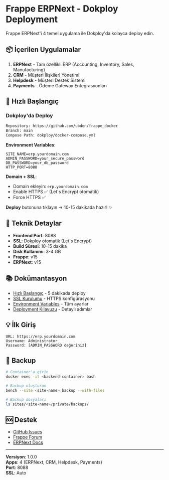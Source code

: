 # Frappe ERPNext - Dokploy Deployment

Frappe ERPNext'i 4 temel uygulama ile Dokploy'da kolayca deploy edin.

## 📦 İçerilen Uygulamalar

1. **ERPNext** - Tam özellikli ERP (Accounting, Inventory, Sales, Manufacturing)
2. **CRM** - Müşteri İlişkileri Yönetimi
3. **Helpdesk** - Müşteri Destek Sistemi
4. **Payments** - Ödeme Gateway Entegrasyonları

## 🚀 Hızlı Başlangıç

### Dokploy'da Deploy

```bash
Repository: https://github.com/ubden/frappe_docker
Branch: main
Compose Path: dokploy/docker-compose.yml
```

**Environment Variables**:
```env
SITE_NAME=erp.yourdomain.com
ADMIN_PASSWORD=your_secure_password
DB_PASSWORD=your_db_password
HTTP_PORT=8088
```

**Domain + SSL**:
- Domain ekleyin: `erp.yourdomain.com`
- Enable HTTPS ✅ (Let's Encrypt otomatik)
- Force HTTPS ✅

**Deploy** butonuna tıklayın → 10-15 dakikada hazır! ✨

## 🔧 Teknik Detaylar

- **Frontend Port**: 8088
- **SSL**: Dokploy otomatik (Let's Encrypt)
- **Build Süresi**: 10-15 dakika
- **Disk Kullanımı**: 3-4 GB
- **Frappe**: v15
- **ERPNext**: v15

## 📚 Dokümantasyon

- [Hızlı Başlangıç](QUICKSTART.md) - 5 dakikada deploy
- [SSL Kurulumu](SSL_SETUP.md) - HTTPS konfigürasyonu
- [Environment Variables](ENV_VARIABLES.md) - Tüm ayarlar
- [Deployment Kılavuzu](DEPLOYMENT.md) - Detaylı adımlar

## 💡 İlk Giriş

```
URL: https://erp.yourdomain.com
Username: Administrator
Password: [ADMIN_PASSWORD değeriniz]
```

## 🔄 Backup

```bash
# Container'a girin
docker exec -it <backend-container> bash

# Backup oluşturun
bench --site <site-name> backup --with-files

# Backup dosyaları
ls sites/<site-name>/private/backups/
```

## 🆘 Destek

- [GitHub Issues](https://github.com/ubden/frappe_docker/issues)
- [Frappe Forum](https://discuss.frappe.io)
- [ERPNext Docs](https://docs.erpnext.com)

---

**Versiyon**: 1.0.0  
**Apps**: 4 (ERPNext, CRM, Helpdesk, Payments)  
**Port**: 8088  
**SSL**: Auto
